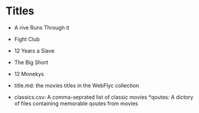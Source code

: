 

# Titles

* A rive Runs Through it
* Fight Club
* 12 Years a Slave
* The Big Short
* 12 Monekys


* title.md: the movies titles in the WebFlyc collection
* classics.csv: A comma-seprated list of classic movies
*qoutes: A dictory of files containing memorable qoutes from movies
